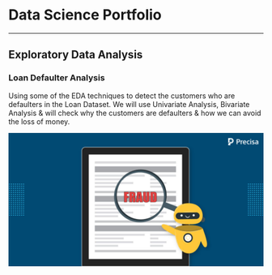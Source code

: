 # Data Science Portfolio
---
## Exploratory Data Analysis

### Loan Defaulter Analysis

Using some of the EDA techniques to detect the customers who are defaulters in the Loan Dataset. We will use Univariate Analysis, Bivariate Analysis & will check why the customers are defaulters & how we can avoid the loss of money.

<center><img src="assets/img/fraud_detection.jpg"/></center>
